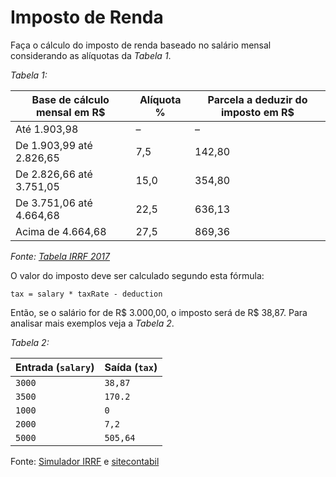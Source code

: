 # Imposto de Renda

Faça o cálculo do imposto de renda baseado no salário mensal considerando as alíquotas da _Tabela 1_.

_Tabela 1:_

| Base de cálculo mensal em R\$ | Alíquota % | Parcela a deduzir do imposto em R\$ |
| ----------------------------- | ---------- | ----------------------------------- |
| Até 1.903,98                  | –          | –                                   |
| De 1.903,99 até 2.826,65      | 7,5        | 142,80                              |
| De 2.826,66 até 3.751,05      | 15,0       | 354,80                              |
| De 3.751,06 até 4.664,68      | 22,5       | 636,13                              |
| Acima de 4.664,68             | 27,5       | 869,36                              |

_Fonte: [Tabela IRRF 2017](https://www.tabeladoirrf.com.br/tabela-irrf-2017.html)_

O valor do imposto deve ser calculado segundo esta fórmula:

```
tax = salary * taxRate - deduction
```

<!-- tax = (salary - dependents - INSS) x taxRate - deduction -->

Então, se o salário for de R$ 3.000,00, o imposto será de R$ 38,87. Para analisar mais exemplos veja a _Tabela 2_.

_Tabela 2:_

| Entrada (`salary`) | Saída (`tax`) |
| ------------------ | ------------- |
| `3000`             | `38,87`       |
| `3500`             | `170.2`       |
| `1000`             | `0`           |
| `2000`             | `7,2`         |
| `5000`             | `505,64`      |

Fonte: [Simulador IRRF](http://www.receita.fazenda.gov.br/aplicacoes/atrjo/simulador/simulador.asp?tipoSimulador=M) e [sitecontabil](https://www.sitecontabil.com.br/noticias/artigo.php?id=2272)
